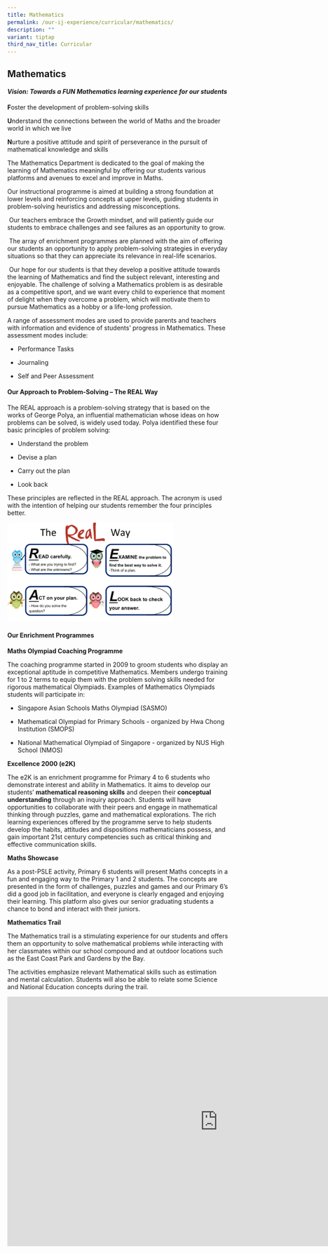```yaml
---
title: Mathematics
permalink: /our-ij-experience/curricular/mathematics/
description: ""
variant: tiptap
third_nav_title: Curricular
---
```

<h2>Mathematics</h2>
<h4><strong><em>Vision: Towards a FUN Mathematics learning experience for our students</em></strong></h4>
<p></p>
<p><strong>F</strong>oster the development of problem-solving skills</p>
<p><strong>U</strong>nderstand the connections between the world of Maths
and the broader world in which we live</p>
<p><strong>N</strong>urture a positive attitude and spirit of perseverance
in the pursuit of mathematical knowledge and skills</p>
<p>The Mathematics Department is dedicated to the goal of making the learning
of Mathematics meaningful by offering our students various platforms and
avenues to excel and improve in Maths.</p>
<p>Our instructional programme is aimed at building a strong foundation at
lower levels and reinforcing concepts at upper levels, guiding students
in problem-solving heuristics and addressing misconceptions.</p>
<p>&nbsp;Our teachers embrace the&nbsp;Growth mindset, and will patiently
guide our students to embrace challenges and see failures as an opportunity
to grow.</p>
<p>&nbsp;The array of enrichment programmes are planned with the aim of offering
our students an opportunity to apply problem-solving strategies in everyday
situations so that they can appreciate its relevance in real-life scenarios.</p>
<p>&nbsp;Our hope for our students is that they develop a positive attitude
towards the learning of Mathematics and find the subject relevant, interesting
and enjoyable. The challenge of solving a Mathematics problem is as desirable
as a competitive sport, and we want every child to experience that moment
of delight when they overcome a problem, which will motivate them to pursue
Mathematics as a hobby or a life-long profession.</p>
<p>A range of assessment modes are used to provide parents and teachers with
information and evidence of students’ progress in Mathematics. These assessment
modes include:</p>
<ul data-tight="true" class="tight">
<li>
<p>Performance Tasks</p>
</li>
<li>
<p>Journaling</p>
</li>
<li>
<p>Self and Peer Assessment</p>
</li>
</ul>
<h4>Our Approach to Problem-Solving – The REAL Way</h4>
<p>The REAL approach is a problem-solving strategy that is based on the works
of George Polya, an influential mathematician whose ideas on how problems
can be solved, is widely used today. Polya identified these four basic
principles of problem solving:</p>
<ul data-tight="true" class="tight">
<li>
<p>Understand the problem</p>
</li>
<li>
<p>Devise a plan</p>
</li>
<li>
<p>Carry out the plan</p>
</li>
<li>
<p>Look back</p>
</li>
</ul>
<p>These principles are reflected in the REAL approach. The acronym is used
with the intention of helping our students remember the four principles
better.</p>
<p></p>
<div class="isomer-image-wrapper">
<img style="width: 75%;" height="auto" width="100%" alt="" src="/images/The_Real_Way.jpg">
</div>
<h4><strong>Our Enrichment Programmes</strong></h4>
<p><strong>Maths Olympiad Coaching Programme</strong>
</p>
<p>The coaching programme started in 2009 to groom students who display an
exceptional aptitude in competitive Mathematics. Members undergo training
for 1 to 2 terms to equip them with the problem solving skills needed for
rigorous mathematical Olympiads. Examples of Mathematics Olympiads students
will participate in:</p>
<ul data-tight="true" class="tight">
<li>
<p>Singapore Asian Schools Maths Olympiad (SASMO)</p>
</li>
<li>
<p>Mathematical Olympiad for Primary Schools - organized by Hwa Chong Institution
(SMOPS)</p>
</li>
<li>
<p>National Mathematical Olympiad of Singapore - organized by NUS High School
(NMOS)</p>
</li>
</ul>
<p><strong>Excellence 2000 (e2K)</strong>
</p>
<p>The e2K is an enrichment programme for Primary 4 to 6 students who demonstrate
interest and ability in Mathematics. It aims to develop our students’&nbsp;<strong>mathematical reasoning skills</strong>&nbsp;and
deepen their&nbsp;<strong>conceptual understanding</strong>&nbsp;through
an inquiry approach. Students will have opportunities to collaborate with
their peers and engage in mathematical thinking through puzzles, game and
mathematical explorations. The rich learning experiences offered by the
programme serve to help students develop the habits, attitudes and dispositions
mathematicians possess, and gain important 21st&nbsp;century competencies
such as critical thinking and effective communication skills.</p>
<p><strong>Maths Showcase</strong>
</p>
<p>As a post-PSLE activity, Primary 6 students will present Maths concepts
in a fun and engaging way to the Primary 1 and 2 students. The concepts
are presented in the form of challenges, puzzles and games and our Primary
6’s did a good job in facilitation, and everyone is clearly engaged and
enjoying their learning. This platform also gives our senior graduating
students a chance to bond and interact with their juniors.</p>
<p><strong>Mathematics Trail</strong>
</p>
<p>The Mathematics trail is a stimulating experience for our students and
offers them an opportunity to solve mathematical problems while interacting
with her classmates within our school compound and at outdoor locations
such as the East Coast Park and Gardens by the Bay.</p>
<p>The activities emphasize relevant Mathematical skills such as estimation
and mental calculation. Students will also be able to relate some Science
and National Education concepts during the trail.</p>
<div class="iframe-wrapper">
<iframe height="569" width="960" allowfullscreen="true" frameborder="0" src="https://docs.google.com/presentation/d/e/2PACX-1vRUFzU3zXANJNPYrezj38fWGZTpEXElJ0xiLEtdONcp8oJ1-zx6lyRF-atEWfRYbufyCgi-oRNVYzQY/embed?start=true&amp;loop=true&amp;delayms=5000"></iframe>
</div>
<p></p>
<p></p>
<p></p>